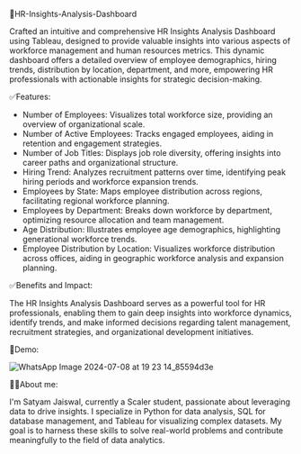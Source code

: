 🤩HR-Insights-Analysis-Dashboard

Crafted an intuitive and comprehensive HR Insights Analysis Dashboard using Tableau, designed to provide valuable insights into various aspects of workforce management and human resources metrics. This dynamic dashboard offers a detailed overview of employee demographics, hiring trends, distribution by location, department, and more, empowering HR professionals with actionable insights for strategic decision-making.

✅Features:

- Number of Employees: Visualizes total workforce size, providing an overview of organizational scale.
- Number of Active Employees: Tracks engaged employees, aiding in retention and engagement strategies.
- Number of Job Titles: Displays job role diversity, offering insights into career paths and organizational structure.
- Hiring Trend: Analyzes recruitment patterns over time, identifying peak hiring periods and workforce expansion trends.
- Employees by State: Maps employee distribution across regions, facilitating regional workforce planning.
- Employees by Department: Breaks down workforce by department, optimizing resource allocation and team management.
- Age Distribution: Illustrates employee age demographics, highlighting generational workforce trends.
- Employee Distribution by Location: Visualizes workforce distribution across offices, aiding in geographic workforce analysis and expansion planning.

✅Benefits and Impact:

The HR Insights Analysis Dashboard serves as a powerful tool for HR professionals, enabling them to gain deep insights into workforce dynamics, identify trends, and make informed decisions regarding talent management, recruitment strategies, and organizational development initiatives.

🐣Demo:

  ![WhatsApp Image 2024-07-08 at 19 23 14_85594d3e](https://github.com/SatyamJaiswal16/HR-Insights-Analysis-Dashboard/assets/174996082/8645a654-fb35-405f-a8f3-c6ad5f739fff)

🧑‍🎓About me:

I'm Satyam Jaiswal, currently a Scaler student, passionate about leveraging data to drive insights. I specialize in Python for data analysis, SQL for database management, and Tableau for visualizing complex datasets. My goal is to harness these skills to solve real-world problems and contribute meaningfully to the field of data analytics.
